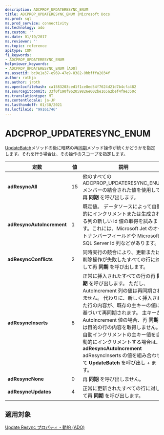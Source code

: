 ```yaml
---
description: ADCPROP_UPDATERESYNC_ENUM
title: ADCPROP_UPDATERESYNC_ENUM |Microsoft Docs
ms.prod: sql
ms.prod_service: connectivity
ms.technology: ado
ms.custom: ''
ms.date: 01/19/2017
ms.reviewer: ''
ms.topic: reference
apitype: COM
f1_keywords:
- ADCPROP_UPDATERESYNC_ENUM
helpviewer_keywords:
- ADCPROP_UPDATERESYNC_ENUM [ADO]
ms.assetid: bc9e1a37-e969-47e9-8382-0bbfffa2034f
author: rothja
ms.author: jroth
ms.openlocfilehash: ca1583203ced1f1ce8ed54f7624d21d7b4cfa482
ms.sourcegitcommit: 33f0f190f962059826e002be165a2bef4f9e350c
ms.translationtype: MT
ms.contentlocale: ja-JP
ms.lasthandoff: 01/30/2021
ms.locfileid: "99161746"
---
```

# <a name="adcprop_updateresync_enum"></a>ADCPROP_UPDATERESYNC_ENUM
[UpdateBatch](./updatebatch-method.md)メソッドの後に暗黙の再[同期](./resync-method.md)メソッド操作が続くかどうかを指定します。それを行う場合は、その操作のスコープを指定します。  
  
|定数|値|説明|  
|--------------|-----------|-----------------|  
|**adResyncAll**|15|他のすべての ADCPROP_UPDATERESYNC_ENUM メンバーの結合された値を使用して再 **同期** を呼び出します。|  
|**adResyncAutoIncrement**|1|既定値。 データソースによって自動的にインクリメントまたは生成される列の新しい id 値の取得を試みます。これには、Microsoft Jet のオートナンバーフィールドや Microsoft SQL Server Id 列などがあります。|  
|**adResyncConflicts**|2|同時実行の競合により、更新または削除操作が失敗したすべての行に対して再 **同期** を呼び出します。|  
|**adResyncInserts**|8|正常に挿入されたすべての行の再 **同期** を呼び出します。 ただし、AutoIncrement 列の値は再同期されません。 代わりに、新しく挿入された行の内容が、既存の主キーの値に基づいて再同期されます。 主キーが AutoIncrement 値の場合、再 **同期** は目的の行の内容を取得しません。 自動インクリメントの主キー値を自動的にインクリメントする場合は、 **adResyncAutoIncrement** adResyncInserts の値を組み合わせて **UpdateBatch** を呼び出し  +  ます。|  
|**adResyncNone**|0|再 **同期** を呼び出しません。|  
|**adResyncUpdates**|4|正常に更新されたすべての行に対して再 **同期** を呼び出します。|  
  
## <a name="applies-to"></a>適用対象  
 [Update Resync プロパティ - 動的 (ADO)](./update-resync-property-dynamic-ado.md)